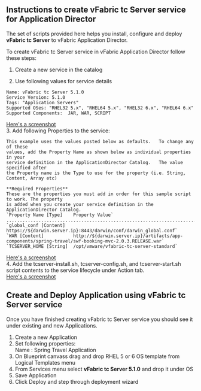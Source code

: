 Instructions to create vFabric tc Server service for Application Director
-------------------------------------------------------------------------

The set of scripts provided here helps you install, configure and deploy
**vFabric tc Server** to vFabric Application Director.

To create vFabric tc Server service in vFabric Application Director follow these steps:

1.   Create a new service in the catalog

2.   Use following values for service details

	Name: vFabric tc Server 5.1.0 
	Service Version: 5.1.0  
	Tags: "Application Servers"  
	Supported OSes: "RHEL32 5.x", "RHEL64 5.x", "RHEL32 6.x", "RHEL64 6.x"  
	Supported Components:  JAR, WAR, SCRIPT  
[Here's a screenshot](https://github.com/vmware-applicationdirector/solutions/blob/staging/vfabric-tc-server/service-create.png)  
3.   Add following Properties to the service:

    This example uses the values posted below as defaults.   To change any of these
    values, add the Property Name as shown below as individual properties in your 
    service definition in the ApplicationDirector Catalog.   The value specified after
    the Property name is the Type to use for the property (i.e. String, Content, Array etc)

    **Required Properties**  
    These are the properties you must add in order for this sample script to work. The property
    is added when you create your service definition in the ApplicationDirector Catalog.    
    `Property Name [Type]    Property Value`  
    .................................................................................................  
    `global_conf [Content]   https://${darwin.server.ip}:8443/darwin/conf/darwin_global.conf`  
    `WAR [Content]           http://${darwin.server.ip}/artifacts/app-components/spring-travel/swf-booking-mvc-2.0.3.RELEASE.war`  
    `TCSERVER_HOME [String]  /opt/vmware/vfabric-tc-server-standard`  
[Here's a screenshot](https://github.com/vmware-applicationdirector/solutions/blob/staging/vfabric-tc-server/service-properties.png)  
4.   Add the tcserver-install.sh, tcserver-config.sh, and tcserver-start.sh script contents to the service lifecycle under Action tab.  
[Here's a screenshot](https://github.com/vmware-applicationdirector/solutions/blob/staging/vfabric-tc-server/service-actions.png)  


Create and Deploy Application using vFabric tc Server service  
-------------------------------------------------------------  

Once you have finished creating vFabric tc Server service you should see it under existing and new Applications.  

1.   Create a new Application  
2.   Set following properties:  
     Name : Spring Travel Application  
3.   On Blueprint canvass drag and drop RHEL 5 or 6 OS template from Logical Templates menu  
4.   From Services menu select **vFabric tc Server 5.1.0** and drop it under OS  
5.   Save Application  
6.   Click Deploy and step through deployment wizard  

